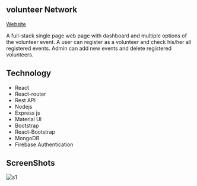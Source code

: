 ## volunteer Network

[Website](https://volunteer-network-123.web.app)

A full-stack single page web page with dashboard and multiple options of the volunteer event. A user can register as a volunteer and check his/her all registered events. Admin can add new events and delete registered volunteers.

## Technology

* React
* React-router
* Rest API
* Nodejs
* Express js
* Material UI
* Bootstrap
* React-Bootstrap 
* MongoDB
* Firebase Authentication	

## ScreenShots 

![s1](https://user-images.githubusercontent.com/39863835/97438034-7706a600-194e-11eb-810a-1a0341ef25af.jpg)